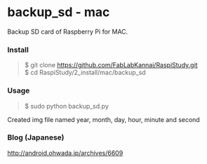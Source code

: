 # backup_sd - mac
Backup SD card of Raspberry Pi for MAC. <br/>

### Install
> $ git clone https://github.com/FabLabKannai/RaspiStudy.git <br/>
> $ cd RaspiStudy/2_install/mac/backup_sd <br/>

### Usage <br/>
> $ sudo python backup_sd.py <br/>

Created img file named year, month, day, hour, minute and second

### Blog (Japanese)
http://android.ohwada.jp/archives/6609
